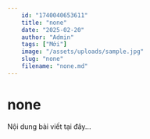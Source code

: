 ```yaml
---
    id: "1740040653611"
    title: "none"
    date: "2025-02-20"
    author: "Admin"
    tags: ["Mới"]
    image: "/assets/uploads/sample.jpg"
    slug: "none"
    filename: "none.md"
---
```

# none

Nội dung bài viết tại đây...